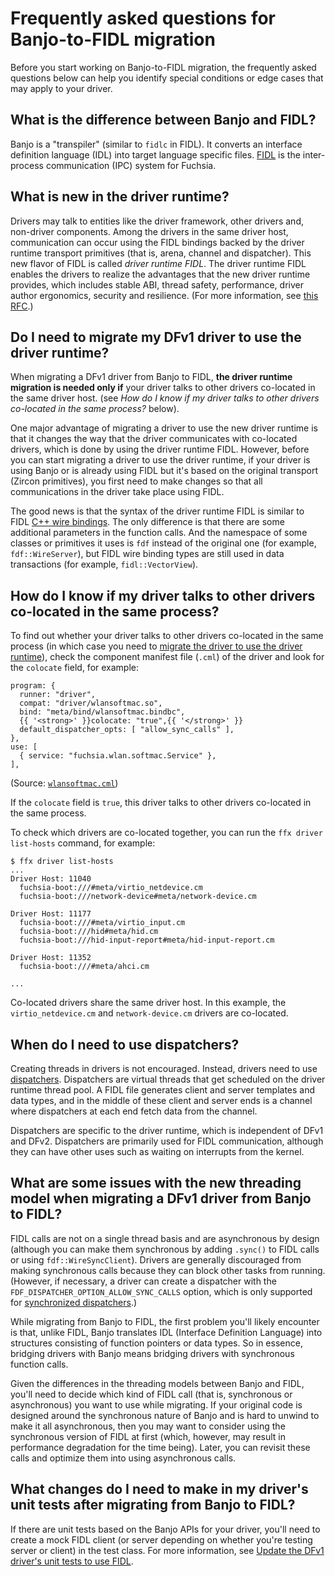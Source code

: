 # Frequently asked questions for Banjo-to-FIDL migration

Before you start working on Banjo-to-FIDL migration, the frequently asked
questions below can help you identify special conditions or edge cases
that may apply to your driver.

## What is the difference between Banjo and FIDL?

Banjo is a "transpiler" (similar to `fidlc` in FIDL). It converts
an interface definition language (IDL) into target language specific files.
[FIDL][fidl] is the inter-process communication (IPC) system for Fuchsia.

## What is new in the driver runtime?

Drivers may talk to entities like the driver framework, other drivers and,
non-driver components. Among the drivers in the same driver host,
communication can occur using the FIDL bindings backed by the driver runtime
transport primitives (that is, arena, channel and dispatcher). This new
flavor of FIDL is called _driver runtime FIDL_. The driver runtime FIDL
enables the drivers to realize the advantages that the new driver runtime
provides, which includes stable ABI, thread safety, performance, driver
author ergonomics, security and resilience. (For more information, see
[this RFC][driver-runtime-rfc].)

## Do I need to migrate my DFv1 driver to use the driver runtime?

When migrating a DFv1 driver from Banjo to FIDL, **the driver runtime
migration is needed only if** your driver talks to other drivers
co-located in the same driver host. (see _How do I know if my driver
talks to other drivers co-located in the same process?_ below).

One major advantage of migrating a driver to use the new driver runtime
is that it changes the way that the driver communicates with co-located
drivers, which is done by using the driver runtime FIDL. However, before
you can start migrating a driver to use the driver runtime, if your driver
is using Banjo or is already using FIDL but it's based on the original
transport (Zircon primitives), you first need to make changes so that all
communications in the driver take place using FIDL.

The good news is that the syntax of the driver runtime FIDL is similar to
FIDL [C++ wire bindings][cpp-bindings]. The only difference is that there are
some additional parameters in the function calls. And the namespace of some
classes or primitives it uses is `fdf` instead of the original one (for example,
`fdf::WireServer`), but FIDL wire binding types are still used in data
transactions (for example, `fidl::VectorView`).

## How do I know if my driver talks to other drivers co-located in the same process?

To find out whether your driver talks to other drivers co-located in the
same process (in which case you need to [migrate the driver to use the
driver runtime](#update-the-dfv1-driver-to-use-the-driver-runtime)), check
the component manifest file (`.cml`) of the driver and look for the
`colocate` field, for example:

```none {:.devsite-disable-click-to-copy}
program: {
  runner: "driver",
  compat: "driver/wlansoftmac.so",
  bind: "meta/bind/wlansoftmac.bindbc",
  {{ '<strong>' }}colocate: "true",{{ '</strong>' }}
  default_dispatcher_opts: [ "allow_sync_calls" ],
},
use: [
  { service: "fuchsia.wlan.softmac.Service" },
],
```
(Source: [`wlansoftmac.cml`][wlanofmac-cml])

If the `colocate` field is `true`, this driver talks to other drivers
co-located in the same process.

To check which drivers are co-located together, you can run the
`ffx driver list-hosts` command, for example:

```none {:.devsite-disable-click-to-copy}
$ ffx driver list-hosts
...
Driver Host: 11040
  fuchsia-boot:///#meta/virtio_netdevice.cm
  fuchsia-boot:///network-device#meta/network-device.cm

Driver Host: 11177
  fuchsia-boot:///#meta/virtio_input.cm
  fuchsia-boot:///hid#meta/hid.cm
  fuchsia-boot:///hid-input-report#meta/hid-input-report.cm

Driver Host: 11352
  fuchsia-boot:///#meta/ahci.cm

...
```

Co-located drivers share the same driver host. In this example, the
`virtio_netdevice.cm` and `network-device.cm` drivers are co-located.

## When do I need to use dispatchers?

Creating threads in drivers is not encouraged. Instead, drivers need to
use [dispatchers][driver-dispatcher]. Dispatchers are virtual threads that
get scheduled on the driver runtime thread pool. A FIDL file generates
client and server templates and data types, and in the middle of these
client and server ends is a channel where dispatchers at each end fetch
data from the channel.

Dispatchers are specific to the driver runtime, which is independent of
DFv1 and DFv2. Dispatchers are primarily used for FIDL communication,
although they can have other uses such as waiting on
interrupts from the kernel.

## What are some issues with the new threading model when migrating a DFv1 driver from Banjo to FIDL?

FIDL calls are not on a single thread basis and are asynchronous by design
(although you can make them synchronous by adding `.sync()` to FIDL calls
or using `fdf::WireSyncClient`). Drivers are generally discouraged from
making synchronous calls because they can block other tasks from running.
(However, if necessary, a driver can create a dispatcher with the
`FDF_DISPATCHER_OPTION_ALLOW_SYNC_CALLS` option, which is only supported
for [synchronized dispatchers][synchronized-dispatchers].)

While migrating from Banjo to FIDL, the first problem you'll likely
encounter is that, unlike FIDL, Banjo translates IDL (Interface
Definition Language) into structures consisting of function pointers or
data types. So in essence, bridging drivers with Banjo means bridging
drivers with synchronous function calls.

Given the differences in the threading models between Banjo and FIDL,
you'll need to decide which kind of FIDL call (that is, synchronous or
asynchronous) you want to use while migrating. If your original code is
designed around the synchronous nature of Banjo and is hard to unwind to
make it all asynchronous, then you may want to consider using the
synchronous version of FIDL at first (which, however, may result in
performance degradation for the time being). Later, you can revisit these
calls and optimize them into using asynchronous calls.

## What changes do I need to make in my driver's unit tests after migrating from Banjo to FIDL?

If there are unit tests based on the Banjo APIs for your driver, you'll
need to create a mock FIDL client (or server depending on whether you're
testing server or client) in the test class. For more information, see
[Update the DFv1 driver's unit tests to use FIDL](#update-the-dfv1-drivers-unit-tests-to-use-fidl).

<!-- Reference links -->

[fidl]: /docs/concepts/fidl/overview.md
[migrate-from-dfv1-to-dfv2]: /docs/development/drivers/migration/migrate-from-dfv1-to-dfv2.md
[driver-runtime-rfc]: /docs/contribute/governance/rfcs/0126_driver_runtime.md
[cpp-bindings]: /docs/reference/fidl/bindings/cpp-bindings.md
[synchronized-dispatchers]: /docs/concepts/drivers/driver-dispatcher-and-threads.md#synchronous-operations
[wlanofmac-cml]: https://cs.opensource.google/fuchsia/fuchsia/+/main:src/connectivity/wlan/drivers/wlansoftmac/meta/wlansoftmac.cml
[driver-dispatcher]: /docs/concepts/drivers/driver-dispatcher-and-threads.md
[update-banjo-to-fidl]: convert-banjo-protocols-to-fidl-protocols.md#update-the-dfv1-driver-from-banjo-to-fidl
[update-driver-runtime]: convert-banjo-protocols-to-fidl-protocols.md#update-the-dfv1-driver-to-use-the-driver-runtime
[update-non-default-dispatchers]: convert-banjo-protocols-to-fidl-protocols.md#update-the-dfv1-driver-to-use-non-default-dispatchers
[update-two-way-communication]: convert-banjo-protocols-to-fidl-protocols.md#update-the-dfv1-driver-to-use-two-way-communication
[update-unit-tests]: convert-banjo-protocols-to-fidl-protocols.md#update-the-dfv1-drivers-unit-tests-to-use-fidl
[additional-resources]: convert-banjo-protocols-to-fidl-protocols.md#additional-resources
